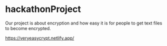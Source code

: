 # hackathonProject
Our project is about encryption and how easy it is for people to get text files to become encrypted. 

https://veryeasycrypt.netlify.app/

